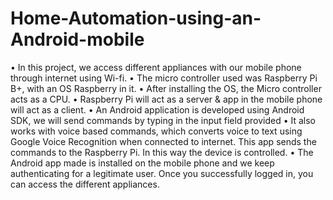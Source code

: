 # Home-Automation-using-an-Android-mobile

• In this project, we access different appliances with our mobile phone through internet using Wi-fi.
• The micro controller used was Raspberry Pi B+, with an OS Raspberry in it. 
• After installing the OS, the Micro controller acts as a CPU. 
• Raspberry Pi will act as a server & app in the mobile phone will act as a client.
• An Android application is developed using Android SDK, we will send commands by typing in the input field provided
• It also works with voice based commands, which converts voice to text using Google Voice Recognition when connected to internet. This app sends the commands to the Raspberry Pi. In this way the device is controlled.
• The Android app made is installed on the mobile phone and we keep authenticating for a legitimate user. Once you successfully logged in, you can access the different appliances. 
